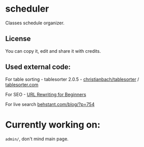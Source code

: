 # scheduler
Classes schedule organizer.

## License
You can copy it, edit and share it with credits.

## Used external code:
For table sorting - tablesorter 2.0.5 - [christianbach/tablesorter](https://github.com/christianbach/tablesorter) / [tablesorter.com](http://tablesorter.com/docs/)

For SEO - [URL Rewriting for Beginners](https://www.addedbytes.com/articles/for-beginners/url-rewriting-for-beginners/)

For live search [behstant.com/blog/?p=754](http://behstant.com/blog/?p=754)

# Currently working on:
``admin/``, don't mind main page.